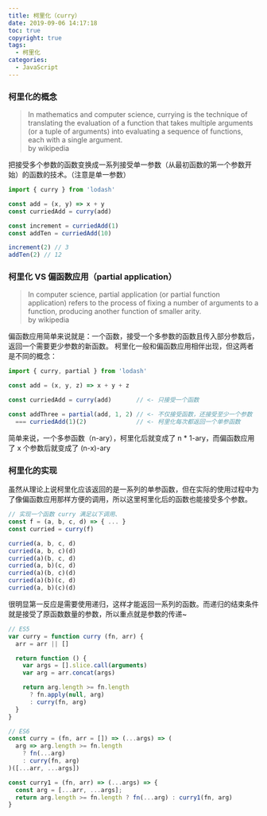 ```yaml
---
title: 柯里化（curry）
date: 2019-09-06 14:17:18
toc: true
copyright: true
tags: 
  - 柯里化
categories: 
  - JavaScript
---
```


### 柯里化的概念
> In mathematics and computer science, currying is the technique of translating the evaluation of a function that takes multiple arguments (or a tuple of arguments) into evaluating a sequence of functions, each with a single argument.     
>by wikipedia

把接受多个参数的函数变换成一系列接受单一参数（从最初函数的第一个参数开始）的函数的技术。（注意是单一参数）

<!--more-->
```js
import { curry } from 'lodash'

const add = (x, y) => x + y
const curriedAdd = curry(add)

const increment = curriedAdd(1)
const addTen = curriedAdd(10)

increment(2) // 3
addTen(2) // 12
```

### 柯里化 VS 偏函数应用（partial application）
> In computer science, partial application (or partial function application) refers to the process of fixing a number of arguments to a function, producing another function of smaller arity.     
>by wikipedia

偏函数应用简单来说就是：一个函数，接受一个多参数的函数且传入部分参数后，返回一个需要更少参数的新函数。
柯里化一般和偏函数应用相伴出现，但这两者是不同的概念：
```js
import { curry, partial } from 'lodash'

const add = (x, y, z) => x + y + z

const curriedAdd = curry(add)       // <- 只接受一个函数

const addThree = partial(add, 1, 2) // <- 不仅接受函数，还接受至少一个参数
  === curriedAdd(1)(2)              // <- 柯里化每次都返回一个单参函数

```
简单来说，一个多参函数（n-ary），柯里化后就变成了 n * 1-ary，而偏函数应用了 x 个参数后就变成了 (n-x)-ary

### 柯里化的实现
虽然从理论上说柯里化应该返回的是一系列的单参函数，但在实际的使用过程中为了像偏函数应用那样方便的调用，所以这里柯里化后的函数也能接受多个参数。
```js
// 实现一个函数 curry 满足以下调用、
const f = (a, b, c, d) => { ... }
const curried = curry(f)

curried(a, b, c, d)
curried(a, b, c)(d)
curried(a)(b, c, d)
curried(a, b)(c, d)
curried(a)(b, c)(d)
curried(a)(b)(c, d)
curried(a, b)(c)(d)
```
很明显第一反应是需要使用递归，这样才能返回一系列的函数。而递归的结束条件就是接受了原函数数量的参数，所以重点就是参数的传递~
```js
// ES5
var curry = function curry (fn, arr) {
  arr = arr || []

  return function () {
    var args = [].slice.call(arguments)
    var arg = arr.concat(args)

    return arg.length >= fn.length
      ? fn.apply(null, arg)
      : curry(fn, arg)
  }
}

// ES6
const curry = (fn, arr = []) => (...args) => (
  arg => arg.length >= fn.length
    ? fn(...arg)
    : curry(fn, arg)
)([...arr, ...args])

const curry1 = (fn, arr) => (...args) => {
  const arg = [...arr, ...args];
  return arg.length >= fn.length ? fn(...arg) : curry1(fn, arg)
}
```